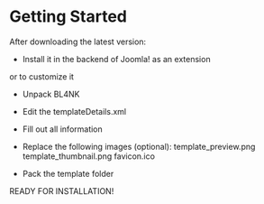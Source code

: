 # Getting Started

After downloading the latest version:

* Install it in the backend of Joomla! as an extension

or to customize it

* Unpack BL4NK

* Edit the templateDetails.xml

* Fill out all information

* Replace the following images \(optional\):
  template\_preview.png
  template\_thumbnail.png
  favicon.ico

* Pack the template folder

READY FOR INSTALLATION!

